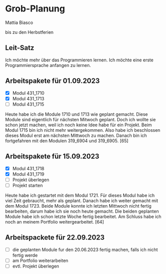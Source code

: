 # Grob-Planung

Mattia Biasco

bis zu den Herbstferien

## Leit-Satz

Ich möchte mehr über das Programmieren lernen.
Ich möchte eine erste Programmiersprache anfangen zu lernen.



## Arbeitspakete für 01.09.2023

- [x] Modul 431_1710
- [x] Modul 431_1713
- [ ] Modul 431_1715

Heute habe ich die Module 1710 und 1713 wie geplant gemacht. Diese Module sind eigentlich für nächsten Mitwoch geplant. Doch ich wollte sie schon jetzt machen, weil ich noch keine Idee habe für ein Projekt. Beim Modul 1715 bin ich nicht mehr weitergekommen. Also habe ich beschlossen dieses Modul erst am nächsten Mittwoch zu machen. Danach bin ich fortgefahren mit den Modulen 319_6904 und 319_6905.  [65]

## Arbeitspakete für 15.09.2023

- [x] Modul 431_1718
- [x] Modul 431_1719
- [ ] Projekt überlegen
- [ ] Projekt starten

Heute habe ich gestartet mit dem Modul 1721. Für dieses Modul habe ich viel Zeit gebraucht, mehr als geplant. Danach habe ich weiter gemacht mit dem Modul 1723. Beide Module konnte ich letzten Mittwoch nicht fertig bearbeiten, darum habe ich sie noch heute gemacht. Die beiden geplanten Module habe ich schon letzte Woche fertig bearbeitet. Am Schluss habe ich noch an meinem Portfolio weitergearbeitet. [64]

## Arbeitspackete für 22.09.2023

- [ ] die geplanten Module fur den 20.06.2023 fertig machen, falls ich nicht fertig werde
- [ ] am Portfolio weiterarbeiten
- [ ] evtl. Projekt überlegen
